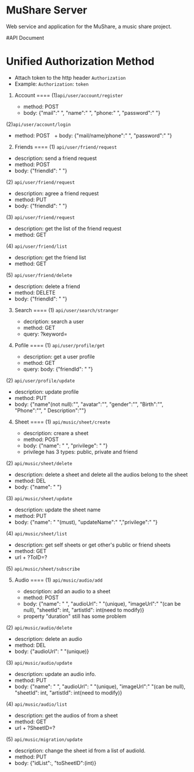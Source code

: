 # MuShare Server
Web service and application for the MuShare, a music share project.

#API Document

Unified Authorization Method
===

   + Attach token to the  http header `Authorization` 
   + Example: `Authorization`: `token`

1. Account
====
(1)`api/user/account/register`

   + method: POST
   + body: {"mail":" ", "name":" ", "phone:" ", "password":" "}

(2)`api/user/account/login` 

   + method: POST
   + body: {"mail/name/phone":" ", "password":" "}

2.  Friends
====
(1) `api/user/friend/request`

   + description: send a friend request
   + method: POST
   + body: {"friendId": " "}

(2) `api/user/friend/request`

   + description: agree a friend request
   + method: PUT
   + body: {"friendId": " "}


(3) `api/user/friend/request`

   + description: get the list of the friend request
   + method: GET
 
(4) `api/user/friend/list`

   + description: get the friend list
   + method: GET

(5) `api/user/friend/delete`

   + description: delete a friend
   + method: DELETE
   + body:  {"friendId": " "}


3. Search
====
(1) `api/user/search/stranger`

   + decription: search a user
   + method: GET
   + query: ?keyword=

4. Pofile
====
(1) `api/user/profile/get`

   + description: get a user profile
   + method: GET
   + query: body:  {"friendId": " "}

(2) `api/user/profile/update`

   + description: update profile
   + method: PUT
   + body: {"name"(not null):"", "avatar":"", "gender":"", "Birth":"", "Phone":"", "	Description":""} 
   
4. Sheet
====
(1) `api/music/sheet/create`

   + description: creare a sheet
   + method: POST
   + body:  {"name": " ", "privilege": " "}
   + privilege has 3 types: public, private and friend
   
(2) `api/music/sheet/delete`

   + description: delete a sheet and delete all the audios belong to the sheet
   + method: DEL
   + body:  {"name": " "}
   
(3) `api/music/sheet/update`

   + description: update the sheet name
   + method: PUT
   + body:  {"name": " "(must), "updateName":" ","privilege":" "}
   
(4) `api/music/sheet/list`

   + description: get self sheets or get other's public or friend sheets
   + method: GET
   + url + ?ToID=?

(5) `api/music/sheet/subscribe`

5. Audio
====
(1) `api/music/audio/add`

   + description: add an audio to a sheet
   + method: POST
   + body:  {"name": " ", "audioUrl": " "(unique), "imageUrl":" "(can be null), "sheetId": int, "artistId": int(need to modify)}
   + property "duration" still has some problem

(2) `api/music/audio/delete`

   + description: delete an audio
   + method: DEL
   + body:  {"audioUrl": " "(unique)}
   
(3) `api/music/audio/update`

   + description: update an audio info.
   + method: PUT
   + body:  {"name": " ", "audioUrl": " "(unique), "imageUrl":" "(can be null), "sheetId": int, "artistId": int(need to modify)}

(4) `api/music/audio/list`

   + description: get the audios of from a sheet
   + method: GET
   + url + ?SheetID=?

(5) `api/music/migration/update`

   + description: change the sheet id from a list of audioId.
   + method: PUT
   + body:  {"idList":[](int), "toSheetID":(int)}
